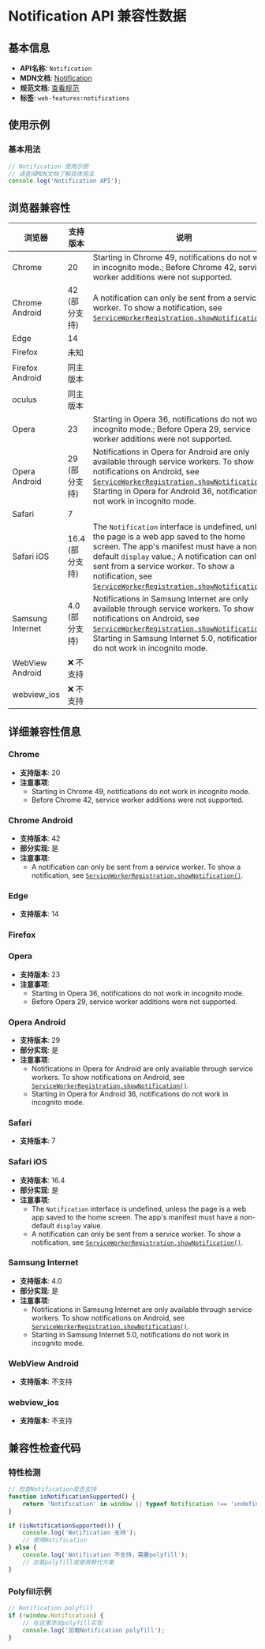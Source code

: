 # Notification API 兼容性数据

## 基本信息

- **API名称**: `Notification`
- **MDN文档**: [Notification](https://developer.mozilla.org/docs/Web/API/Notification)
- **规范文档**: [查看规范](https://notifications.spec.whatwg.org/#api)
- **标签**: `web-features:notifications`

## 使用示例

### 基本用法

```javascript
// Notification 使用示例
// 请查阅MDN文档了解具体用法
console.log('Notification API');
```

## 浏览器兼容性

| 浏览器 | 支持版本 | 说明 |
|--------|----------|------|
| Chrome | 20 | Starting in Chrome 49, notifications do not work in incognito mode.; Before Chrome 42, service worker additions were not supported. |
| Chrome Android | 42 (部分支持) | A notification can only be sent from a service worker. To show a notification, see <a href='https://developer.mozilla.org/docs/Web/API/ServiceWorkerRegistration/showNotification'><code>ServiceWorkerRegistration.showNotification()</code></a>. |
| Edge | 14 |  |
| Firefox | 未知 |  |
| Firefox Android | 同主版本 |  |
| oculus | 同主版本 |  |
| Opera | 23 | Starting in Opera 36, notifications do not work in incognito mode.; Before Opera 29, service worker additions were not supported. |
| Opera Android | 29 (部分支持) | Notifications in Opera for Android are only available through service workers. To show notifications on Android, see [`ServiceWorkerRegistration.showNotification()`](https://developer.mozilla.org/docs/Web/API/ServiceWorkerRegistration/showNotification).; Starting in Opera for Android 36, notifications do not work in incognito mode. |
| Safari | 7 |  |
| Safari iOS | 16.4 (部分支持) | The <code>Notification</code> interface is undefined, unless the page is a web app saved to the home screen. The app's manifest must have a non-default <code>display</code> value.; A notification can only be sent from a service worker. To show a notification, see <a href='https://developer.mozilla.org/docs/Web/API/ServiceWorkerRegistration/showNotification'><code>ServiceWorkerRegistration.showNotification()</code></a>. |
| Samsung Internet | 4.0 (部分支持) | Notifications in Samsung Internet are only available through service workers. To show notifications on Android, see [`ServiceWorkerRegistration.showNotification()`](https://developer.mozilla.org/docs/Web/API/ServiceWorkerRegistration/showNotification).; Starting in Samsung Internet 5.0, notifications do not work in incognito mode. |
| WebView Android | ❌ 不支持 |  |
| webview_ios | ❌ 不支持 |  |

## 详细兼容性信息

### Chrome

- **支持版本**: 20
- **注意事项**:
  - Starting in Chrome 49, notifications do not work in incognito mode.
  - Before Chrome 42, service worker additions were not supported.

### Chrome Android

- **支持版本**: 42
- **部分实现**: 是
- **注意事项**:
  - A notification can only be sent from a service worker. To show a notification, see <a href='https://developer.mozilla.org/docs/Web/API/ServiceWorkerRegistration/showNotification'><code>ServiceWorkerRegistration.showNotification()</code></a>.

### Edge

- **支持版本**: 14

### Firefox


### Opera

- **支持版本**: 23
- **注意事项**:
  - Starting in Opera 36, notifications do not work in incognito mode.
  - Before Opera 29, service worker additions were not supported.

### Opera Android

- **支持版本**: 29
- **部分实现**: 是
- **注意事项**:
  - Notifications in Opera for Android are only available through service workers. To show notifications on Android, see [`ServiceWorkerRegistration.showNotification()`](https://developer.mozilla.org/docs/Web/API/ServiceWorkerRegistration/showNotification).
  - Starting in Opera for Android 36, notifications do not work in incognito mode.

### Safari

- **支持版本**: 7

### Safari iOS

- **支持版本**: 16.4
- **部分实现**: 是
- **注意事项**:
  - The <code>Notification</code> interface is undefined, unless the page is a web app saved to the home screen. The app's manifest must have a non-default <code>display</code> value.
  - A notification can only be sent from a service worker. To show a notification, see <a href='https://developer.mozilla.org/docs/Web/API/ServiceWorkerRegistration/showNotification'><code>ServiceWorkerRegistration.showNotification()</code></a>.

### Samsung Internet

- **支持版本**: 4.0
- **部分实现**: 是
- **注意事项**:
  - Notifications in Samsung Internet are only available through service workers. To show notifications on Android, see [`ServiceWorkerRegistration.showNotification()`](https://developer.mozilla.org/docs/Web/API/ServiceWorkerRegistration/showNotification).
  - Starting in Samsung Internet 5.0, notifications do not work in incognito mode.

### WebView Android

- **支持版本**: 不支持

### webview_ios

- **支持版本**: 不支持

## 兼容性检查代码

### 特性检测

```javascript
// 检查Notification是否支持
function isNotificationSupported() {
    return 'Notification' in window || typeof Notification !== 'undefined';
}

if (isNotificationSupported()) {
    console.log('Notification 支持');
    // 使用Notification
} else {
    console.log('Notification 不支持，需要polyfill');
    // 加载polyfill或使用替代方案
}
```

### Polyfill示例

```javascript
// Notification polyfill
if (!window.Notification) {
    // 在这里添加polyfill实现
    console.log('加载Notification polyfill');
}
```

